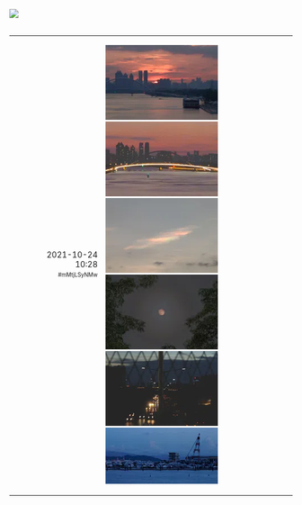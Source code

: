 ![](src/cover.webp)

<table width="100%" border="0" cellpadding="30" cellspacing="0" bgcolor="transparent" align="left" frame="void">

<tr data-timestamp="1635042526.145164" data-id="mMtjLSyNMw">
<td width="150" align="right">2021-10-24<br>10:28<br><sup><sub>#mMtjLSyNMw</sub></sup></td>
<td><p>
<a href="src/WG0xmUNvWm.jpg?raw=true"><img src="thumbnail/WG0xmUNvWm_large.webp"></a>
<a href="src/mJ9iRPgoyu.jpg?raw=true"><img src="thumbnail/mJ9iRPgoyu_large.webp"></a>
<a href="src/k2i1bJt2Pi.jpg?raw=true"><img src="thumbnail/k2i1bJt2Pi_large.webp"></a>
<a href="src/SgwVJD8Jdq.jpg?raw=true"><img src="thumbnail/SgwVJD8Jdq_large.webp"></a>
<a href="src/eUvOFXkb44.jpg?raw=true"><img src="thumbnail/eUvOFXkb44_large.webp"></a>
<a href="src/EvhWQ5z5Dw.jpg?raw=true"><img src="thumbnail/EvhWQ5z5Dw_large.webp"></a></p>
</td><!-- ITEM-END -->
</tr>

</table><!-- IDLERY-END -->